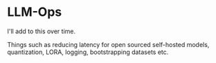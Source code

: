 # **LLM-Ops**

I'll add to this over time.

Things such as reducing latency for open sourced self-hosted models, quantization, LORA, logging, bootstrapping datasets etc.

